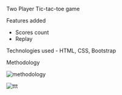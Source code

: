 Two Player Tic-tac-toe game

Features added
  - Scores count
  - Replay

Technologies used - HTML, CSS, Bootstrap

Methodology

![methodology](https://user-images.githubusercontent.com/43861933/134141948-66582871-ded0-456e-b491-fd5343431321.png)
 
 ![ttt](https://user-images.githubusercontent.com/43861933/134139868-60badfad-97e8-49fd-9d63-9bbc0af88cfa.png)
